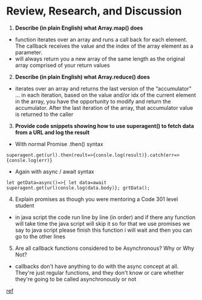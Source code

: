 # Review, Research, and Discussion

1. **Describe (in plain English) what Array.map() does**

- function iterates over an array and runs a call back for each element. The callback receives the value and the index of the array element as a parameter.
- will always return you a new array of the same length as the original array comprised of your return values



2. **Describe (in plain English) what Array.reduce() does**

- iterates over an array and returns the last version of the “accumulator” … in each iteration, based on the value and/or idx of the current element in the array, you have the opportunity to modify and return the accumulator. After the last iteration of the array, that accumulator value is returned to the caller




3. **Provide code snippets showing how to use superagent() to fetch data from a URL and log the result**


- With normal Promise .then() syntax

`superagent.get(url).then(reult=>{consle.log(result)}.catch(err=>{consle.log(err)}`

- Again with async / await syntax

`let getData=async()=>{ let data=await superagent.get(url)consle.log(data.body)}; grtData();`


4. Explain promises as though you were mentoring a Code 301 level student

 - in java script the code run line by line (in order)
    and if there any function will take time the java script will skip it so for that we use promises we say to java script please finish this function i will wait and then you can go to the other lines 


5. Are all callback functions considered to be Asynchronous? Why or Why Not?

- callbacks don't have anything to do with the async concept at all. They're just regular functions, and they don't know or care whether they're going to be called asynchronously or not



[ref](https://dev.to/marek/are-callbacks-always-asynchronous-bah)